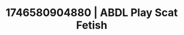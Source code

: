 ---
categories:
- Spiritual kink
- AI-generated
- Erotic curves
- Barefoot beauty
- Pleasure mapping
- ASMR
- Closeness kink
- Cosplay
image: /assets/images/1746580904880.jpg
layout: post
seo:
  description: Featured content with high-quality Scat Fetish, ABDL Play. HD images
    available.
  keywords: Scat Fetish, ABDL Play
  og_image: /assets/images/1746580904880.jpg
  schema_type: VisualArtwork
tags:
- ABDL Play
- Scat Fetish
- '#1746580904880'
title: 1746580904880 | ABDL Play Scat Fetish
---